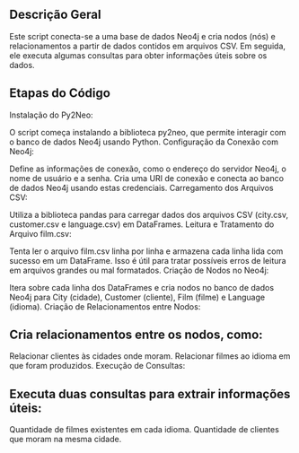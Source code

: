 ## Descrição Geral

Este script conecta-se a uma base de dados Neo4j e cria nodos (nós) e relacionamentos a partir de dados contidos em arquivos CSV. Em seguida, ele executa algumas consultas para obter informações úteis sobre os dados.

## Etapas do Código
Instalação do Py2Neo:

O script começa instalando a biblioteca py2neo, que permite interagir com o banco de dados Neo4j usando Python.
Configuração da Conexão com Neo4j:

Define as informações de conexão, como o endereço do servidor Neo4j, o nome de usuário e a senha.
Cria uma URI de conexão e conecta ao banco de dados Neo4j usando estas credenciais.
Carregamento dos Arquivos CSV:

Utiliza a biblioteca pandas para carregar dados dos arquivos CSV (city.csv, customer.csv e language.csv) em DataFrames.
Leitura e Tratamento do Arquivo film.csv:

Tenta ler o arquivo film.csv linha por linha e armazena cada linha lida com sucesso em um DataFrame. Isso é útil para tratar possíveis erros de leitura em arquivos grandes ou mal formatados.
Criação de Nodos no Neo4j:

Itera sobre cada linha dos DataFrames e cria nodos no banco de dados Neo4j para City (cidade), Customer (cliente), Film (filme) e Language (idioma).
Criação de Relacionamentos entre Nodos:

## Cria relacionamentos entre os nodos, como:
Relacionar clientes às cidades onde moram.
Relacionar filmes ao idioma em que foram produzidos.
Execução de Consultas:

## Executa duas consultas para extrair informações úteis:
Quantidade de filmes existentes em cada idioma.
Quantidade de clientes que moram na mesma cidade.
